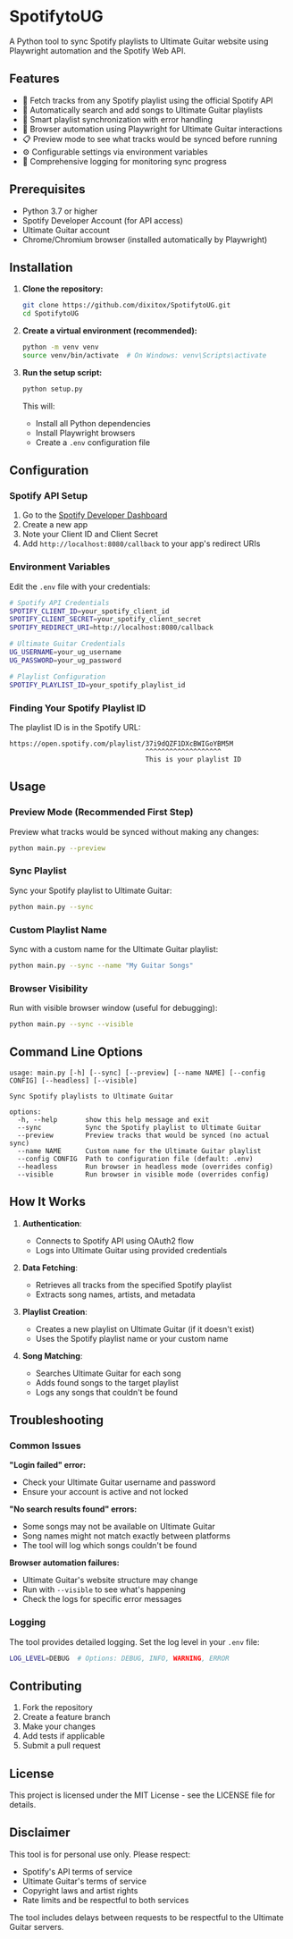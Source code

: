 # SpotifytoUG

A Python tool to sync Spotify playlists to Ultimate Guitar website using Playwright automation and the Spotify Web API.

## Features

- 🎵 Fetch tracks from any Spotify playlist using the official Spotify API
- 🎸 Automatically search and add songs to Ultimate Guitar playlists
- 🔄 Smart playlist synchronization with error handling
- 🤖 Browser automation using Playwright for Ultimate Guitar interactions
- 📋 Preview mode to see what tracks would be synced before running
- ⚙️ Configurable settings via environment variables
- 📝 Comprehensive logging for monitoring sync progress

## Prerequisites

- Python 3.7 or higher
- Spotify Developer Account (for API access)
- Ultimate Guitar account
- Chrome/Chromium browser (installed automatically by Playwright)

## Installation

1. **Clone the repository:**
   ```bash
   git clone https://github.com/dixitox/SpotifytoUG.git
   cd SpotifytoUG
   ```

2. **Create a virtual environment (recommended):**
   ```bash
   python -m venv venv
   source venv/bin/activate  # On Windows: venv\Scripts\activate
   ```

3. **Run the setup script:**
   ```bash
   python setup.py
   ```

   This will:
   - Install all Python dependencies
   - Install Playwright browsers
   - Create a `.env` configuration file

## Configuration

### Spotify API Setup

1. Go to the [Spotify Developer Dashboard](https://developer.spotify.com/dashboard/)
2. Create a new app
3. Note your Client ID and Client Secret
4. Add `http://localhost:8080/callback` to your app's redirect URIs

### Environment Variables

Edit the `.env` file with your credentials:

```bash
# Spotify API Credentials
SPOTIFY_CLIENT_ID=your_spotify_client_id
SPOTIFY_CLIENT_SECRET=your_spotify_client_secret
SPOTIFY_REDIRECT_URI=http://localhost:8080/callback

# Ultimate Guitar Credentials
UG_USERNAME=your_ug_username
UG_PASSWORD=your_ug_password

# Playlist Configuration
SPOTIFY_PLAYLIST_ID=your_spotify_playlist_id
```

### Finding Your Spotify Playlist ID

The playlist ID is in the Spotify URL:
```
https://open.spotify.com/playlist/37i9dQZF1DXcBWIGoYBM5M
                                  ^^^^^^^^^^^^^^^^^^^
                                  This is your playlist ID
```

## Usage

### Preview Mode (Recommended First Step)

Preview what tracks would be synced without making any changes:

```bash
python main.py --preview
```

### Sync Playlist

Sync your Spotify playlist to Ultimate Guitar:

```bash
python main.py --sync
```

### Custom Playlist Name

Sync with a custom name for the Ultimate Guitar playlist:

```bash
python main.py --sync --name "My Guitar Songs"
```

### Browser Visibility

Run with visible browser window (useful for debugging):

```bash
python main.py --sync --visible
```

## Command Line Options

```
usage: main.py [-h] [--sync] [--preview] [--name NAME] [--config CONFIG] [--headless] [--visible]

Sync Spotify playlists to Ultimate Guitar

options:
  -h, --help       show this help message and exit
  --sync           Sync the Spotify playlist to Ultimate Guitar
  --preview        Preview tracks that would be synced (no actual sync)
  --name NAME      Custom name for the Ultimate Guitar playlist
  --config CONFIG  Path to configuration file (default: .env)
  --headless       Run browser in headless mode (overrides config)
  --visible        Run browser in visible mode (overrides config)
```

## How It Works

1. **Authentication**: 
   - Connects to Spotify API using OAuth2 flow
   - Logs into Ultimate Guitar using provided credentials

2. **Data Fetching**: 
   - Retrieves all tracks from the specified Spotify playlist
   - Extracts song names, artists, and metadata

3. **Playlist Creation**: 
   - Creates a new playlist on Ultimate Guitar (if it doesn't exist)
   - Uses the Spotify playlist name or your custom name

4. **Song Matching**: 
   - Searches Ultimate Guitar for each song
   - Adds found songs to the target playlist
   - Logs any songs that couldn't be found

## Troubleshooting

### Common Issues

**"Login failed" error:**
- Check your Ultimate Guitar username and password
- Ensure your account is active and not locked

**"No search results found" errors:**
- Some songs may not be available on Ultimate Guitar
- Song names might not match exactly between platforms
- The tool will log which songs couldn't be found

**Browser automation failures:**
- Ultimate Guitar's website structure may change
- Run with `--visible` to see what's happening
- Check the logs for specific error messages

### Logging

The tool provides detailed logging. Set the log level in your `.env` file:

```bash
LOG_LEVEL=DEBUG  # Options: DEBUG, INFO, WARNING, ERROR
```

## Contributing

1. Fork the repository
2. Create a feature branch
3. Make your changes
4. Add tests if applicable
5. Submit a pull request

## License

This project is licensed under the MIT License - see the LICENSE file for details.

## Disclaimer

This tool is for personal use only. Please respect:
- Spotify's API terms of service
- Ultimate Guitar's terms of service
- Copyright laws and artist rights
- Rate limits and be respectful to both services

The tool includes delays between requests to be respectful to the Ultimate Guitar servers.